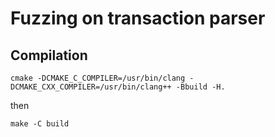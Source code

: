 # Fuzzing on transaction parser

## Compilation

```
cmake -DCMAKE_C_COMPILER=/usr/bin/clang -DCMAKE_CXX_COMPILER=/usr/bin/clang++ -Bbuild -H.
```

then

```
make -C build
```
